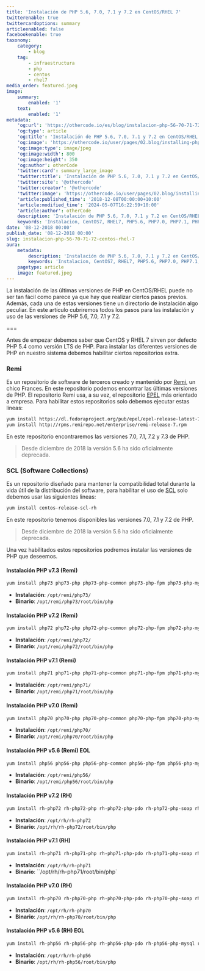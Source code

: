 ```yaml
---
title: 'Instalación de PHP 5.6, 7.0, 7.1 y 7.2 en CentOS/RHEL 7'
twitterenable: true
twittercardoptions: summary
articleenabled: false
facebookenable: true
taxonomy:
    category:
        - blog
    tag:
        - infraestructura
        - php
        - centos
        - rhel7
media_order: featured.jpeg
image:
    summary:
        enabled: '1'
    text:
        enabled: '1'
metadata:
    'og:url': 'https://othercode.io/es/blog/instalacion-php-56-70-71-72-centos-rhel-7'
    'og:type': article
    'og:title': 'Instalación de PHP 5.6, 7.0, 7.1 y 7.2 en CentOS/RHEL 7 | otherCode'
    'og:image': 'https://othercode.io/user/pages/02.blog/installing-php-5-6-7-0-7-1-and-7-2-on-centos-rhel-7/featured.jpeg'
    'og:image:type': image/jpeg
    'og:image:width': 800
    'og:image:height': 350
    'og:author': otherCode
    'twitter:card': summary_large_image
    'twitter:title': 'Instalación de PHP 5.6, 7.0, 7.1 y 7.2 en CentOS/RHEL 7 | otherCode'
    'twitter:site': '@othercode'
    'twitter:creator': '@othercode'
    'twitter:image': 'https://othercode.io/user/pages/02.blog/installing-php-5-6-7-0-7-1-and-7-2-on-centos-rhel-7/featured.jpeg'
    'article:published_time': '2018-12-08T00:00:00+10:00'
    'article:modified_time': '2024-05-07T16:22:59+10:00'
    'article:author': otherCode
    description: 'Instalación de PHP 5.6, 7.0, 7.1 y 7.2 en CentOS/RHEL 7 usando repositorios Remi, EPEL y SCL. '
    keywords: 'Instalacion, CentOS7, RHEL7, PHP5.6, PHP7.0, PHP7.1, PHP7, 2, EPEL, Remi, SCL'
date: '08-12-2018 00:00'
publish_date: '08-12-2018 00:00'
slug: instalacion-php-56-70-71-72-centos-rhel-7
aura:
    metadata:
        description: 'Instalación de PHP 5.6, 7.0, 7.1 y 7.2 en CentOS/RHEL 7 usando repositorios Remi, EPEL y SCL. '
        keywords: 'Instalacion, CentOS7, RHEL7, PHP5.6, PHP7.0, PHP7.1, PHP7, 2, EPEL, Remi, SCL'
    pagetype: article
    image: featured.jpeg
---
```


La instalación de las últimas versiones de PHP en CentOS/RHEL puede no ser tan fácil como parece ya que hay que realizar ciertos pasos previos. Además, cada una de estas versiones tiene un directorio de instalación algo peculiar. En este artículo cubriremos todos los pasos para las instalación y uso de las versiones de PHP 5.6, 7.0, 7.1 y 7.2.

===

Antes de empezar debemos saber que CentOS y RHEL 7 sirven por defecto PHP 5.4 como versión LTS de PHP. Para instalar las diferentes versiones de PHP en nuestro sistema debemos habilitar ciertos repositorios extra.

### Remi

Es un repositorio de software de terceros creado y mantenido por [Remi](https://blog.remirepo.net/), un chico Frances. En este repositorio podemos encontrar las últimas versiones de PHP. El repositorio Remi usa, a su vez, el repositorio [EPEL](https://fedoraproject.org/wiki/EPEL/es) más orientado a empresa. Para habilitar estos repositorios solo debemos ejecutar estas lineas:

```bash
yum install https://dl.fedoraproject.org/pub/epel/epel-release-latest-7.noarch.rpm
yum install http://rpms.remirepo.net/enterprise/remi-release-7.rpm
```

En este repositorio encontraremos las versiones 7.0, 7.1, 7.2 y 7.3 de PHP.

> Desde diciembre de 2018 la versión 5.6 ha sido oficialmente deprecada.

### SCL (Software Collections)

Es un repositorio diseñado para mantener la compatibilidad total durante la vida útil de la distribución del software, para habilitar el uso de [SCL](https://wiki.centos.org/AdditionalResources/Repositories/SCL) solo debemos usar las siguientes lineas:

```bash
yum install centos-release-scl-rh
```

En este repositorio tenemos disponibles las versiones 7.0, 7.1 y 7.2 de PHP.

> Desde diciembre de 2018 la versión 5.6 ha sido oficialmente deprecada.

Una vez habilitados estos repositorios podremos instalar las versiones de PHP que deseemos.

#### Instalación PHP v7.3 (Remi)

```bash
yum install php73 php73-php php73-php-common php73-php-fpm php73-php-mysql php73-php-pecl-memcache php73-php-pecl-memcached php73-php-gd php73-php-mbstring php73-php-mcrypt php73-php-xml php73-php-pecl-apc php73-php-cli php73-php-pear php73-php-pdo
```

* **Instalación**: `/opt/remi/php73/`
* **Binario**: `/opt/remi/php73/root/bin/php`

#### Instalación PHP v7.2 (Remi)

```bash
yum install php72 php72-php php72-php-common php72-php-fpm php72-php-mysql php72-php-pecl-memcache php72-php-pecl-memcached php72-php-gd php72-php-mbstring php72-php-mcrypt php72-php-xml php72-php-pecl-apc php72-php-cli php72-php-pear php72-php-pdo
```

* **Instalación**: `/opt/remi/php72/`
* **Binario**: `/opt/remi/php72/root/bin/php`

#### Instalación PHP v7.1 (Remi)

```bash
yum install php71 php71-php php71-php-common php71-php-fpm php71-php-mysql php71-php-pecl-memcache php71-php-pecl-memcached php71-php-gd php71-php-mbstring php71-php-mcrypt php71-php-xml php71-php-pecl-apc php71-php-cli php71-php-pear php71-php-pdo
```

* **Instalación**: `/opt/remi/php71/`
* **Binario**: `/opt/remi/php71/root/bin/php`

#### Instalación PHP v7.0 (Remi)

```bash
yum install php70 php70-php php70-php-common php70-php-fpm php70-php-mysql php70-php-pecl-memcache php70-php-pecl-memcached php70-php-gd php70-php-mbstring php70-php-mcrypt php70-php-xml php70-php-pecl-apc php70-php-cli php70-php-pear php70-php-pdo
```

* **Instalación**: `/opt/remi/php70/`
* **Binario**: `/opt/remi/php70/root/bin/php`

#### Instalación PHP v5.6 (Remi) EOL

```bash
yum install php56 php56-php php56-php-common php56-php-fpm php56-php-mysql php56-php-pecl-memcache php56-php-pecl-memcached php56-php-gd php56-php-mbstring php56-php-mcrypt php56-php-xml php56-php-pecl-apc php56-php-cli php56-php-pear php56-php-pdo
```

* **Instalación**: `/opt/remi/php56/`
* **Binario**: `/opt/remi/php56/root/bin/php`

#### Instalación PHP v7.2 (RH)

```bash
yum install rh-php72 rh-php72-php rh-php72-php-pdo rh-php72-php-soap rh-php72-php-xmlrpc rh-php72-php-curl rh-php72-php-mbstring rh-php72-php-readline rh-php72-php-intl rh-php72-php-process rh-php72-php-fpm
```

* **Instalación**: `/opt/rh/rh-php72`
* **Binario**: `/opt/rh/rh-php72/root/bin/php`

#### Instalación PHP v7.1 (RH)

```bash
yum install rh-php71 rh-php71-php rh-php71-php-pdo rh-php71-php-soap rh-php71-php-xmlrpc rh-php71-php-curl rh-php71-php-mbstring rh-php71-php-readline rh-php71-php-intl rh-php71-php-process rh-php71-php-fpm
```

* **Instalación**: `/opt/rh/rh-php71`
* **Binario**: ``/opt/rh/rh-php71/root/bin/php`

#### Instalación PHP v7.0 (RH)

```bash
yum install rh-php70 rh-php70-php rh-php70-php-pdo rh-php70-php-soap rh-php70-php-xmlrpc rh-php70-php-curl rh-php70-php-mbstring rh-php70-php-readline rh-php70-php-intl rh-php70-php-process rh-php70-php-fpm
```

* **Instalación**: `/opt/rh/rh-php70`
* **Binario**: `/opt/rh/rh-php70/root/bin/php`

#### Instalación PHP v5.6 (RH) EOL

```bash
yum install rh-php56 rh-php56-php rh-php56-php-pdo rh-php56-php-mysql rh-php56-php-soap rh-php56-php-xmlrpc rh-php56-php-curl rh-php56-php-mbstring rh-php56-php-readline rh-php56-php-intl rh-php56-php-process rh-php56-php-xdebug rh-php56-php-fpm
```

* **Instalación**: `/opt/rh/rh-php56`
* **Binario**: `/opt/rh/rh-php56/root/bin/php`